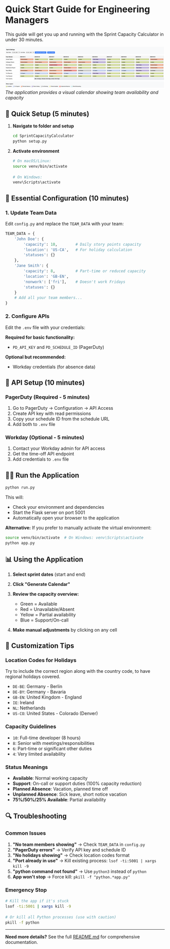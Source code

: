 # Quick Start Guide for Engineering Managers

This guide will get you up and running with the Sprint Capacity Calculator in under 30 minutes.

![Sprint Capacity Calculator Screenshot](docs/images/sprint_capacity_calculator.png)
*The application provides a visual calendar showing team availability and capacity*

## 🚀 Quick Setup (5 minutes)

1. **Navigate to folder and setup**
   ```bash
   cd SprintCapacityCalculator
   python setup.py
   ```

2. **Activate environment**
   ```bash
   # On macOS/Linux:
   source venv/bin/activate
   
   # On Windows:
   venv\Scripts\activate
   ```

## 🔧 Essential Configuration (10 minutes)

### 1. Update Team Data
Edit `config.py` and replace the `TEAM_DATA` with your team:

```python
TEAM_DATA = {
    'John Doe': {
        'capacity': 10,        # Daily story points capacity
        'location': 'US-CA',   # For holiday calculation
        'statuses': {}
    },
    'Jane Smith': {
        'capacity': 8,         # Part-time or reduced capacity
        'location': 'GB-EN',
        'nonwork': ['fri'],    # Doesn't work Fridays
        'statuses': {}
    }
    # Add all your team members...
}
```

### 2. Configure APIs
Edit the `.env` file with your credentials:

**Required for basic functionality:**
- `PD_API_KEY` and `PD_SCHEDULE_ID` (PagerDuty)

**Optional but recommended:**
- Workday credentials (for absence data)

## 🎯 API Setup (10 minutes)

### PagerDuty (Required - 5 minutes)
1. Go to PagerDuty → Configuration → API Access
2. Create API key with read permissions
3. Copy your schedule ID from the schedule URL
4. Add both to `.env` file

### Workday (Optional - 5 minutes)
1. Contact your Workday admin for API access
2. Get the time-off API endpoint
3. Add credentials to `.env` file



## 🏃‍♂️ Run the Application

```bash
python run.py
```

This will:
- Check your environment and dependencies
- Start the Flask server on port 5001  
- Automatically open your browser to the application

**Alternative:** If you prefer to manually activate the virtual environment:
```bash
source venv/bin/activate  # On Windows: venv\Scripts\activate
python app.py
```

## 📊 Using the Application

1. **Select sprint dates** (start and end)
2. **Click "Generate Calendar"**
3. **Review the capacity overview:**
   - Green = Available
   - Red = Unavailable/Absent
   - Yellow = Partial availability
   - Blue = Support/On-call

4. **Make manual adjustments** by clicking on any cell

## 🎨 Customization Tips

### Location Codes for Holidays
Try to include the correct region along with the country code, to have regional holidays covered. 
- `DE-BE`: Germany - Berlin
- `DE-BY`: Germany - Bavaria
- `GB-EN`: United Kingdom - England
- `IE`: Ireland
- `NL`: Netherlands
- `US-CO`: United States - Colorado (Denver)

### Capacity Guidelines
- `10`: Full-time developer (8 hours)
- `8`: Senior with meetings/responsibilities
- `6`: Part-time or significant other duties
- `4`: Very limited availability

### Status Meanings
- **Available**: Normal working capacity
- **Support**: On-call or support duties (100% capacity reduction)
- **Planned Absence**: Vacation, planned time off
- **Unplanned Absence**: Sick leave, short notice vacation
- **75%/50%/25% Available**: Partial availability

## 🔍 Troubleshooting

### Common Issues
1. **"No team members showing"** → Check `TEAM_DATA` in `config.py`
2. **"PagerDuty errors"** → Verify API key and schedule ID
3. **"No holidays showing"** → Check location codes format
4. **"Port already in use"** → Kill existing process: `lsof -ti:5001 | xargs kill -9`
5. **"python command not found"** → Use `python3` instead of `python`
6. **App won't stop** → Force kill: `pkill -f "python.*app.py"`

### Emergency Stop
```bash
# Kill the app if it's stuck
lsof -ti:5001 | xargs kill -9

# Or kill all Python processes (use with caution)
pkill -f python
```

---

**Need more details?** See the full [README.md](README.md) for comprehensive documentation. 
